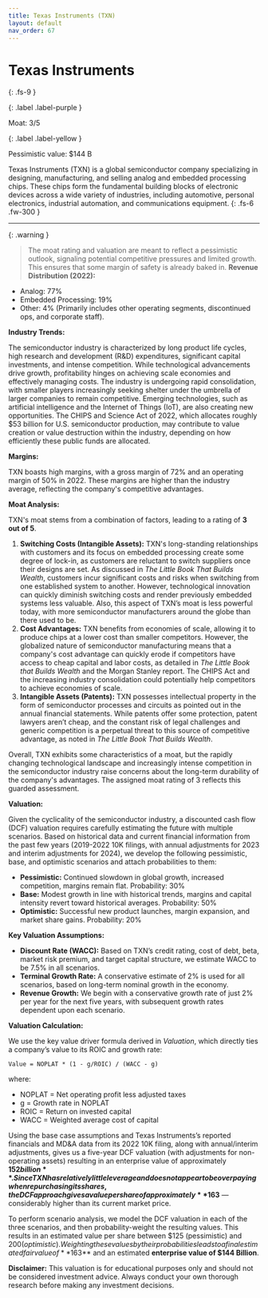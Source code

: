 ```yaml
---
title: Texas Instruments (TXN)
layout: default
nav_order: 67
---
```


# Texas Instruments
{: .fs-9 }

{: .label .label-purple }

Moat: 3/5

{: .label .label-yellow }

Pessimistic value: $144 B

Texas Instruments (TXN) is a global semiconductor company specializing in designing, manufacturing, and selling analog and embedded processing chips.  These chips form the fundamental building blocks of electronic devices across a wide variety of industries, including automotive, personal electronics, industrial automation, and communications equipment.
{: .fs-6 .fw-300 }

---

{: .warning } 
>The moat rating and valuation are meant to reflect a pessimistic outlook, signaling potential competitive pressures and limited growth. This ensures that some margin of safety is already baked in.
**Revenue Distribution (2022):**

* Analog: 77%
* Embedded Processing: 19%
* Other: 4% (Primarily includes other operating segments, discontinued ops, and corporate staff).

**Industry Trends:**

The semiconductor industry is characterized by long product life cycles, high research and development (R&D) expenditures, significant capital investments, and intense competition. While technological advancements drive growth, profitability hinges on achieving scale economies and effectively managing costs.  The industry is undergoing rapid consolidation, with smaller players increasingly seeking shelter under the umbrella of larger companies to remain competitive. Emerging technologies, such as artificial intelligence and the Internet of Things (IoT), are also creating new opportunities. The CHIPS and Science Act of 2022, which allocates roughly $53 billion for U.S. semiconductor production, may contribute to value creation or value destruction within the industry, depending on how efficiently these public funds are allocated.

**Margins:**

TXN boasts high margins, with a gross margin of 72% and an operating margin of 50% in 2022. These margins are higher than the industry average, reflecting the company's competitive advantages.

**Moat Analysis:**

TXN's moat stems from a combination of factors, leading to a rating of **3 out of 5**.

1. **Switching Costs (Intangible Assets):**  TXN's long-standing relationships with customers and its focus on embedded processing create some degree of lock-in, as customers are reluctant to switch suppliers once their designs are set. As discussed in *The Little Book That Builds Wealth*, customers incur significant costs and risks when switching from one established system to another.  However, technological innovation can quickly diminish switching costs and render previously embedded systems less valuable. Also, this aspect of TXN’s moat is less powerful today, with more semiconductor manufacturers around the globe than there used to be.
2. **Cost Advantages:**  TXN benefits from economies of scale, allowing it to produce chips at a lower cost than smaller competitors. However, the globalized nature of semiconductor manufacturing means that a company's cost advantage can quickly erode if competitors have access to cheap capital and labor costs, as detailed in *The Little Book that Builds Wealth* and the Morgan Stanley report. The CHIPS Act and the increasing industry consolidation could potentially help competitors to achieve economies of scale.
3. **Intangible Assets (Patents):** TXN possesses intellectual property in the form of semiconductor processes and circuits as pointed out in the annual financial statements.  While patents offer some protection, patent lawyers aren’t cheap, and the constant risk of legal challenges and generic competition is a perpetual threat to this source of competitive advantage, as noted in *The Little Book That Builds Wealth*.

Overall, TXN exhibits some characteristics of a moat, but the rapidly changing technological landscape and increasingly intense competition in the semiconductor industry raise concerns about the long-term durability of the company's advantages. The assigned moat rating of 3 reflects this guarded assessment.


**Valuation:**

Given the cyclicality of the semiconductor industry, a discounted cash flow (DCF) valuation requires carefully estimating the future with multiple scenarios. Based on historical data and current financial information from the past few years (2019-2022 10K filings, with annual adjustments for 2023 and interim adjustments for 2024), we develop the following pessimistic, base, and optimistic scenarios and attach probabilities to them:

* **Pessimistic:** Continued slowdown in global growth, increased competition, margins remain flat. Probability: 30%
* **Base:** Modest growth in line with historical trends, margins and capital intensity revert toward historical averages. Probability: 50%
* **Optimistic:** Successful new product launches, margin expansion, and market share gains. Probability: 20%

**Key Valuation Assumptions:**

* **Discount Rate (WACC):** Based on TXN’s credit rating, cost of debt, beta, market risk premium, and target capital structure, we estimate WACC to be 7.5% in all scenarios. 
* **Terminal Growth Rate:**  A conservative estimate of 2% is used for all scenarios, based on long-term nominal growth in the economy.
* **Revenue Growth:**  We begin with a conservative growth rate of just 2% per year for the next five years, with subsequent growth rates dependent upon each scenario.


**Valuation Calculation:**

We use the key value driver formula derived in *Valuation*, which directly ties a company’s value to its ROIC and growth rate:

```
Value = NOPLAT * (1 - g/ROIC) / (WACC - g)
```

where:

* NOPLAT = Net operating profit less adjusted taxes
* g = Growth rate in NOPLAT
* ROIC = Return on invested capital
* WACC = Weighted average cost of capital

Using the base case assumptions and Texas Instruments’s reported financials and MD&A data from its 2022 10K filing, along with annual/interim adjustments, gives us a five-year DCF valuation (with adjustments for non-operating assets) resulting in an enterprise value of approximately **$152 billion**. Since TXN has relatively little leverage and does not appear to be overpaying when repurchasing its shares, the DCF approach gives a value per share of approximately **$163**  — considerably higher than its current market price.

To perform scenario analysis, we model the DCF valuation in each of the three scenarios, and then probability-weight the resulting values. This results in an estimated value per share between $125 (pessimistic) and $200 (optimistic). Weighting these values by their probabilities leads to a final estimated fair value of **$163** and an estimated **enterprise value of $144 Billion**.


**Disclaimer:** This valuation is for educational purposes only and should not be considered investment advice.  Always conduct your own thorough research before making any investment decisions.